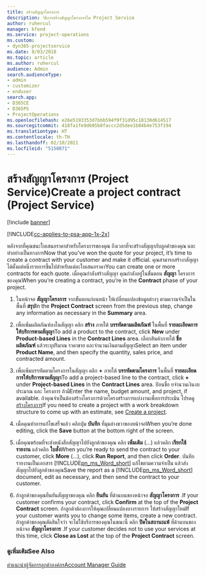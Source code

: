 ```yaml
---
title: สร้างสัญญาโครงการ
description: วิธีการสร้างสัญญาโครงการใน Project Service
author: ruhercul
manager: kfend
ms.service: project-operations
ms.custom:
- dyn365-projectservice
ms.date: 8/03/2018
ms.topic: article
ms.author: ruhercul
audience: Admin
search.audienceType:
- admin
- customizer
- enduser
search.app:
- D365CE
- D365PS
- ProjectOperations
ms.openlocfilehash: e26e5193353d7bbb594f9f31d95c18130d614517
ms.sourcegitcommit: 418fa1fe9d605b8faccc2d5dee1b04b4e753f194
ms.translationtype: HT
ms.contentlocale: th-TH
ms.lasthandoff: 02/10/2021
ms.locfileid: "5150871"
---
```

# <a name="create-a-project-contract-project-service"></a><span data-ttu-id="4b929-103">สร้างสัญญาโครงการ (Project Service)</span><span class="sxs-lookup"><span data-stu-id="4b929-103">Create a project contract (Project Service)</span></span>

[!include [banner](../includes/psa-now-project-operations.md)]

[!INCLUDE[cc-applies-to-psa-app-1x-2x](../includes/cc-applies-to-psa-app-1x-2x.md)]

<span data-ttu-id="4b929-104">หลังจากที่คุณชนะใบเสนอราคาสำหรับโครงการของคุณ ถึงเวลาที่จะสร้างสัญญากับลูกค้าของคุณ และทำอย่างเป็นทางการ</span><span class="sxs-lookup"><span data-stu-id="4b929-104">Now that you’ve won the quote for your project, it’s time to create a contract with your customer and make it official.</span></span> <span data-ttu-id="4b929-105">คุณสามารถสร้างาสัญญาได้ตั้งแต่หนึ่งรายการขึ้นไปสำหรับแต่ละใบเสนอราคา</span><span class="sxs-lookup"><span data-stu-id="4b929-105">You can create one or more contracts for each quote.</span></span> <span data-ttu-id="4b929-106">เมื่อคุณกำลังสร้างสัญญา คุณกำลังอยู่ในขั้นตอน **สัญญา** โครงการของคุณ</span><span class="sxs-lookup"><span data-stu-id="4b929-106">When you’re creating a contract, you’re in the **Contract** phase of your project.</span></span>  
  
1. <span data-ttu-id="4b929-107">ในหน้าจอ **สัญญาโครงการ** จากขั้นตอนก่อนหน้า ให้เปลี่ยนแปลงข้อมูลต่างๆ ตามความจำเป็นในพื้นที่ **สรุป**</span><span class="sxs-lookup"><span data-stu-id="4b929-107">In the **Project Contract** screen from the previous step, change any information as necessary in the **Summary** area.</span></span>  
  
2. <span data-ttu-id="4b929-108">เพื่อเพิ่มผลิตภัณฑ์ลงในสัญญา คลิก **สร้าง** ภายใต้ **บรรทัดตามผลิตภัณฑ์** ในพื้นที่ **รายละเอียดการให้บริการตามสัญญา**</span><span class="sxs-lookup"><span data-stu-id="4b929-108">To add a product to the contract, click **New** under **Product-based Lines** in the **Contract Lines** area.</span></span> <span data-ttu-id="4b929-109">เลือกสินค้าภายใต้ **ชื่อผลิตภัณฑ์** แล้วระบุปริมาณ ราคาขาย และจำนวนเงินตามสัญญา</span><span class="sxs-lookup"><span data-stu-id="4b929-109">Select an item under **Product Name**, and then specify the quantity, sales price, and contracted amount.</span></span>  
  
3. <span data-ttu-id="4b929-110">เพื่อเพิ่มบรรทัดตามโครงการในสัญญา คลิก **+** ภายใต้ **บรรทัดตามโครงการ** ในพื้นที่ **รายละเอียดการให้บริการตามสัญญา**</span><span class="sxs-lookup"><span data-stu-id="4b929-110">To add a project-based line to the contract, click **+** under **Project-based Lines** in the **Contract Lines** area.</span></span> <span data-ttu-id="4b929-111">ป้อนชื่อ ยจำนวนเงินงบประมาณ และ โครงการ ถ้ามี</span><span class="sxs-lookup"><span data-stu-id="4b929-111">Enter the name, budget amount, and project, if available.</span></span> <span data-ttu-id="4b929-112">ถ้าคุณจำเป็นต้องสร้างโครงการด้วยโครงสร้างการแบ่งงานเพื่อการประเมิน โปรดดู [สร้างโครงการ](../psa/create-project.md)</span><span class="sxs-lookup"><span data-stu-id="4b929-112">If you need to create a project with a work breakdown structure to come up with an estimate, see [Create a project](../psa/create-project.md).</span></span>  
  
4. <span data-ttu-id="4b929-113">เมื่อคุณทำการแก้ไขเสร็จแล้ว คลิกปุ่ม **บันทึก** ที่มุมล่างขวาของหน้าจอ</span><span class="sxs-lookup"><span data-stu-id="4b929-113">When you’re done editing, click the **Save** button at the bottom right of the screen.</span></span>  
  
5. <span data-ttu-id="4b929-114">เมื่อคุณพร้อมที่จะส่งหนังสือสัญญาไปยังลูกค้าของคุณ คลิก **เพิ่มเติม** (...) แล้วคลิก **เรียกใช้รายงาน** แล้วคลิก **ใบสั่ง**</span><span class="sxs-lookup"><span data-stu-id="4b929-114">When you’re ready to send the contract to your customer, click **More** (…), click **Run Report**, and then click **Order**.</span></span> <span data-ttu-id="4b929-115">บันทึกรายงานเป็นเอกสาร [!INCLUDE[pn_ms_Word_short](../includes/pn-ms-word-short.md)] แก้ไขตามความจำเป็น แล้วส่งสัญญาไปยังลูกค้าของคุณ</span><span class="sxs-lookup"><span data-stu-id="4b929-115">Save the report as a [!INCLUDE[pn_ms_Word_short](../includes/pn-ms-word-short.md)] document, edit as necessary, and then send the contract to your customer.</span></span>  
  
6. <span data-ttu-id="4b929-116">ถ้าลูกค้าของคุณยืนยันสัญญาของคุณ คลิก **ยืนยัน** ที่ด้านบนของหน้าจอ **สัญญาโครงการ** .</span><span class="sxs-lookup"><span data-stu-id="4b929-116">If your customer confirms your contract, click **Confirm** at the top of the **Project Contract** screen.</span></span> <span data-ttu-id="4b929-117">ถ้าลูกค้าต้องการให้คุณเปลี่ยนแปลงบางรายการ ให้สร้างสัญญาใหม่</span><span class="sxs-lookup"><span data-stu-id="4b929-117">If your customer wants you to change some items, create a new contract.</span></span> <span data-ttu-id="4b929-118">ถ้าลูกค้าของคุณตัดสินใจว่า จะไม่ใช้บริการของคุณในขณะนี้ คลิก **ปิดในสถานะแพ้** ที่ด้านบนของหน้าจอ **สัญญาโครงการ** .</span><span class="sxs-lookup"><span data-stu-id="4b929-118">If your customer decides not to use your services at this time, click **Close as Lost** at the top of the **Project Contract** screen.</span></span>  
  
### <a name="see-also"></a><span data-ttu-id="4b929-119">ดูเพิ่มเติม</span><span class="sxs-lookup"><span data-stu-id="4b929-119">See Also</span></span>  
 [<span data-ttu-id="4b929-120">คำแนะนำผู้จัดการลูกค้าองค์กร</span><span class="sxs-lookup"><span data-stu-id="4b929-120">Account Manager Guide</span></span>](../psa/account-manager-guide.md)
